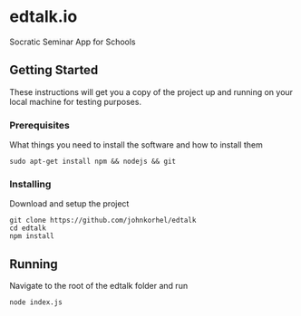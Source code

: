 # edtalk.io

Socratic Seminar App for Schools

## Getting Started

These instructions will get you a copy of the project up and running on your local machine for testing purposes.

### Prerequisites

What things you need to install the software and how to install them

```
sudo apt-get install npm && nodejs && git
```

### Installing

Download and setup the project

```
git clone https://github.com/johnkorhel/edtalk
cd edtalk
npm install
```

## Running

Navigate to the root of the edtalk folder and run

```
node index.js
```
